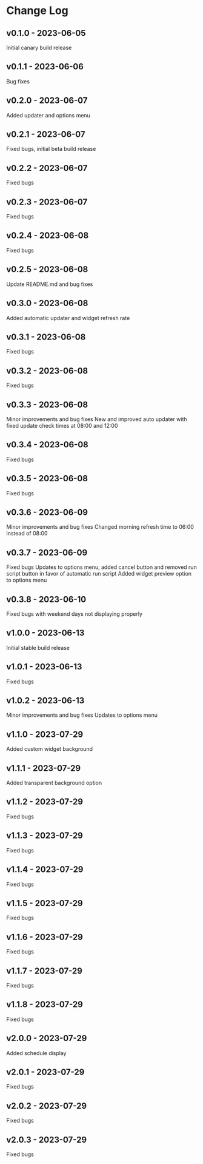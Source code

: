 # Change Log

## v0.1.0 - 2023-06-05
Initial canary build release

## v0.1.1 - 2023-06-06
Bug fixes

## v0.2.0 - 2023-06-07
Added updater and options menu

## v0.2.1 - 2023-06-07
Fixed bugs, initial beta build release

## v0.2.2 - 2023-06-07
Fixed bugs

## v0.2.3 - 2023-06-07
Fixed bugs

## v0.2.4 - 2023-06-08
Fixed bugs

## v0.2.5 - 2023-06-08
Update README.md and bug fixes

## v0.3.0 - 2023-06-08
Added automatic updater and widget refresh rate

## v0.3.1 - 2023-06-08
Fixed bugs

## v0.3.2 - 2023-06-08
Fixed bugs

## v0.3.3 - 2023-06-08
Minor improvements and bug fixes
New and improved auto updater with fixed update check times at 08:00 and 12:00

## v0.3.4 - 2023-06-08
Fixed bugs

## v0.3.5 - 2023-06-08
Fixed bugs

## v0.3.6 - 2023-06-09
Minor improvements and bug fixes
Changed morning refresh time to 06:00 instead of 08:00

## v0.3.7 - 2023-06-09
Fixed bugs
Updates to options menu, added cancel button and removed run script button in favor of automatic run script
Added widget preview option to options menu

## v0.3.8 - 2023-06-10
Fixed bugs with weekend days not displaying properly

## v1.0.0 - 2023-06-13
Initial stable build release

## v1.0.1 - 2023-06-13
Fixed bugs

## v1.0.2 - 2023-06-13
Minor improvements and bug fixes
Updates to options menu

## v1.1.0 - 2023-07-29
Added custom widget background

## v1.1.1 - 2023-07-29
Added transparent background option

## v1.1.2 - 2023-07-29
Fixed bugs

## v1.1.3 - 2023-07-29
Fixed bugs

## v1.1.4 - 2023-07-29
Fixed bugs

## v1.1.5 - 2023-07-29
Fixed bugs

## v1.1.6 - 2023-07-29
Fixed bugs

## v1.1.7 - 2023-07-29
Fixed bugs

## v1.1.8 - 2023-07-29
Fixed bugs

## v2.0.0 - 2023-07-29
Added schedule display

## v2.0.1 - 2023-07-29
Fixed bugs

## v2.0.2 - 2023-07-29
Fixed bugs

## v2.0.3 - 2023-07-29
Fixed bugs
